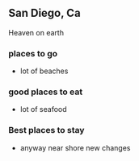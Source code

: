 ## San Diego, Ca
 Heaven on earth
### places to go
 - lot of beaches
### good places to eat
 - lot of seafood
### Best places to stay
 - anyway near shore
 new changes

